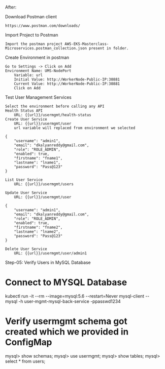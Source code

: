 After:

Download Postman client

    https://www.postman.com/downloads/

Import Project to Postman

    Import the postman project AWS-EKS-Masterclass-Microservices.postman_collection.json present in folder.

Create Environment in postman

    Go to Settings -> Click on Add
    Environment Name: UMS-NodePort
        Variable: url
        Initial Value: http://WorkerNode-Public-IP:30881
        Current Value: http://WorkerNode-Public-IP:30881
        Click on Add

Test User Management Services

    Select the environment before calling any API
    Health Status API
        URL: {{url}}/usermgmt/health-status
    Create User Service
        URL: {{url}}/usermgmt/user
        url variable will replaced from environment we selected

    {
        "username": "admin1",
        "email": "dkalyanreddy@gmail.com",
        "role": "ROLE_ADMIN",
        "enabled": true,
        "firstname": "fname1",
        "lastname": "lname1",
        "password": "Pass@123"
    }

    List User Service
        URL: {{url}}/usermgmt/users

    Update User Service
        URL: {{url}}/usermgmt/user

    {
        "username": "admin1",
        "email": "dkalyanreddy@gmail.com",
        "role": "ROLE_ADMIN",
        "enabled": true,
        "firstname": "fname2",
        "lastname": "lname2",
        "password": "Pass@123"
    }

    Delete User Service
        URL: {{url}}/usermgmt/user/admin1

Step-05: Verify Users in MySQL Database

# Connect to MYSQL Database
kubectl run -it --rm --image=mysql:5.6 --restart=Never mysql-client -- mysql -h user-mgmt-mysql-back-service -ppasswd1234

# Verify usermgmt schema got created which we provided in ConfigMap
mysql> show schemas;
mysql> use usermgmt;
mysql> show tables;
mysql> select * from users;
